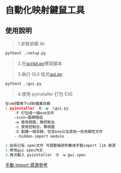 # 自動化映射鍵鼠工具

## 使用說明

> 1.安裝依賴 lib

```h
python3 ./setup.py
```

> 2.在[script.py](./script.py)撰寫腳本

> 3.執行 GUI 程式[gui.py](./gui.py)

```h
python3 ./gui.py
```

> 4.使用 pyinstaller 打包 EXE

```h
在cmd環境下cd到檔案目錄
1.pyinstaller -D -w .\gui.py
    -F 打包成一個exe文件
    –icon=圖標路徑
    -w 使用視窗，無控制台
    -c 使用控制台，無視窗
    -D 創建一個目錄，包含exe以及其他一些依賴性文件
    --hidden-import module

2.如有已有.spec文件 可調整細部參數或手動import lib 資源
3.修改gui.spec內文
4.再次輸入 pyinstaller -D -w gui.spec
```

[手動 import 資源參考](https://codingdailyblog.wordpress.com/2018/03/24/python-pyinstaller%E6%89%93%E5%8C%85exe%E4%B8%80%E4%BD%B5%E5%8C%85%E5%90%AB%E7%85%A7%E7%89%87%E6%AA%94%E6%8A%80%E5%B7%A7/)
